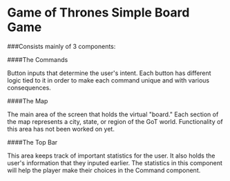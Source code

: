 # Game of Thrones Simple Board Game

###Consists mainly of 3 components: 

####The Commands

Button inputs that determine the user's intent. Each button has different logic tied to it in order to make each command unique and with various consequences.

####The Map

The main area of the screen that holds the virtual "board." Each section of the map represents a city, state, or region of the GoT world. Functionality of this area has not been worked on yet.

####The Top Bar

This area keeps track of important statistics for the user. It also holds the user's information that they inputed earlier. The statistics in this component will help the player make their choices in the Command component.

